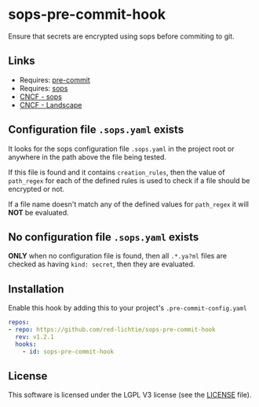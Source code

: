 # sops-pre-commit-hook

Ensure that secrets are encrypted using sops before commiting to git.

## Links
* Requires: [pre-commit](https://pre-commit.com/)
* Requires: [sops](https://github.com/getsops)
* [CNCF - sops](https://www.cncf.io/projects/sops/)
* [CNCF - Landscape](https://landscape.cncf.io/)

## Configuration file `.sops.yaml` exists
It looks for the sops configuration file `.sops.yaml` in the project root
or anywhere in the path above the file being tested.

If this file is found and it contains `creation_rules`, then the value of
`path_regex` for each of the defined rules is used to check if a file should
be encrypted or not.

If a file name doesn't match any of the defined values for `path_regex` it
will **NOT** be evaluated.

## No configuration file `.sops.yaml` exists

**ONLY** when no configuration file is found, then all `.*.ya?ml` files are checked
as having `kind: secret`, then they are evaluated.

## Installation
Enable this hook by adding this to your project's `.pre-commit-config.yaml`

```yaml
repos:
- repo: https://github.com/red-lichtie/sops-pre-commit-hook
  rev: v1.2.1
  hooks:
    - id: sops-pre-commit-hook
```

## License

This software is licensed under the LGPL V3 license (see the [LICENSE](LICENSE.md) file).